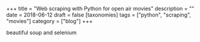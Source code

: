 +++
title =  "Web scraping with Python for open air movies"
description = ""
date = 2018-06-12
draft = false
[taxonomies]
tags = ["python", "scraping", "movies"]
category = ["blog"]
+++

beautiful soup and selenium
